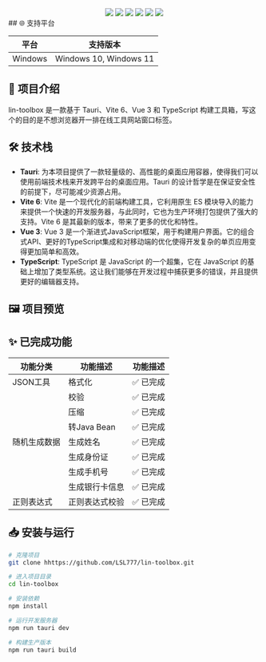 <div align="center">
  <img src="https://img.shields.io/badge/TypeScript-blue?logo=Typescript&style=flat&logoColor=fff">
  <img src="https://img.shields.io/badge/Vue3-35495E?logo=vue.js&logoColor=4FC08D">
  <img src="https://img.shields.io/badge/Tauri-24C8DB?logo=tauri&logoColor=FFC131">
  <img src="https://img.shields.io/badge/Rust-c57c54?logo=rust&logoColor=E34F26">
  <img src="https://img.shields.io/badge/Vite6-35495E?logo=vite&logoColor=41D1FF">
  <img src="https://img.shields.io/badge/npm-909090?logo=npm&logoColor=FFC131">
</div>
## 🌐 支持平台

| 平台 | 支持版本 |
|------|---------|
| Windows | Windows 10, Windows 11 |

## 📝 项目介绍

lin-toolbox 是一款基于 Tauri、Vite 6、Vue 3 和 TypeScript 构建工具箱，写这个的目的是不想浏览器开一排在线工具网站窗口标签。

## 🛠️ 技术栈

- **Tauri**: 为本项目提供了一款轻量级的、高性能的桌面应用容器，使得我们可以使用前端技术栈来开发跨平台的桌面应用。Tauri 的设计哲学是在保证安全性的前提下，尽可能减少资源占用。
- **Vite 6**: Vite 是一个现代化的前端构建工具，它利用原生 ES 模块导入的能力来提供一个快速的开发服务器，与此同时，它也为生产环境打包提供了强大的支持。Vite 6 是其最新的版本，带来了更多的优化和特性。
- **Vue 3**: Vue 3 是一个渐进式JavaScript框架，用于构建用户界面。它的组合式API、更好的TypeScript集成和对移动端的优化使得开发复杂的单页应用变得更加简单和高效。
- **TypeScript**: TypeScript 是 JavaScript 的一个超集，它在 JavaScript 的基础上增加了类型系统。这让我们能够在开发过程中捕获更多的错误，并且提供更好的编辑器支持。

## 🖼️ 项目预览




## ✨ 已完成功能

| 功能分类   | 功能描述       | 功能描述 |
|--------|------------| -------- |
| JSON工具 | 格式化        | ✅ 已完成 |
|        | 校验         | ✅ 已完成 |
|        | 压缩         | ✅ 已完成 |
|        | 转Java Bean | ✅ 已完成 |
| 随机生成数据 | 生成姓名       | ✅ 已完成 |
|        | 生成身份证      | ✅ 已完成 |
|        | 生成手机号      | ✅ 已完成 |
|        | 生成银行卡信息    | ✅ 已完成 |
| 正则表达式  | 正则表达式校验    | ✅ 已完成 |

## 📥 安装与运行

```bash
# 克隆项目
git clone hhttps://github.com/LSL777/lin-toolbox.git

# 进入项目目录
cd lin-toolbox

# 安装依赖
npm install

# 运行开发服务器
npm run tauri dev

# 构建生产版本
npm run tauri build
```

